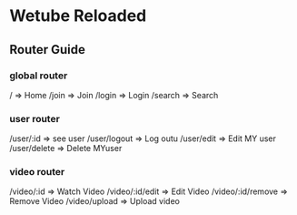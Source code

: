 # Wetube Reloaded

## Router Guide

### global router

/ => Home
/join => Join
/login => Login
/search => Search

### user router

/user/:id => see user
/user/logout => Log outu
/user/edit => Edit MY user
/user/delete => Delete MYuser

### video router

/video/:id => Watch Video
/video/:id/edit => Edit Video
/video/:id/remove => Remove Video
/video/upload => Upload video
